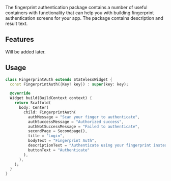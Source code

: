 <!--
This README describes the package. If you publish this package to pub.dev,
this README's contents appear on the landing page for your package.

For information about how to write a good package README, see the guide for
[writing package pages](https://dart.dev/guides/libraries/writing-package-pages).

For general information about developing packages, see the Dart guide for
[creating packages](https://dart.dev/guides/libraries/create-library-packages)
and the Flutter guide for
[developing packages and plugins](https://flutter.dev/developing-packages).
-->

The fingerprint authentication package contains a number of useful containers with functionality that can help you with building fingerprint authentication screens for your app. The package contains description and result text.


## Features

Will be added later.

## Usage

```dart
class FingerprintAuth extends StatelessWidget {
  const FingerprintAuth({Key? key}) : super(key: key);

  @override
  Widget build(BuildContext context) {
    return Scaffold(
      body: Center(
        child: FingerprintAuth(
          authMessage = "Scan your finger to authenticate",
          authSuccessMessage = "Authorized success",
          authNotSuccessMessage = "Failed to authenticate", 
          secondPage = Secondpage(),
          title = "Login",
          bodyText = "Fingerprint Auth",
          descriptionText = "Authenticate using your fingerprint instead of your password ",
          buttonText = "Authenticate"
        ),
      ),
    );
  }
}
```
